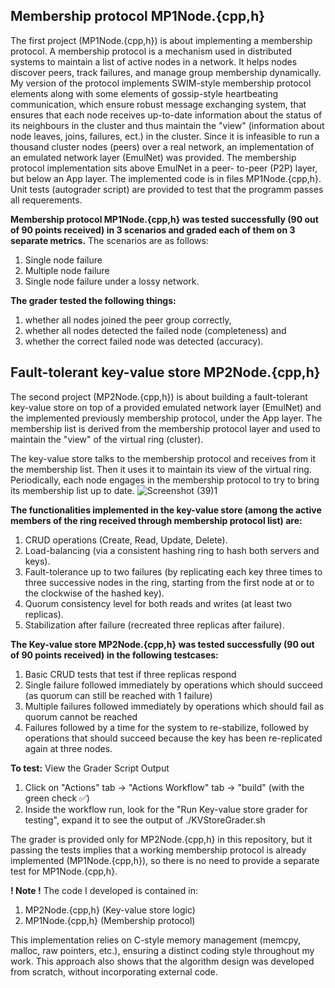 ## Membership protocol MP1Node.{cpp,h}
The first project (MP1Node.{cpp,h})  is about implementing a membership protocol. A membership protocol is a mechanism used in distributed systems to maintain a list of active nodes in a network. It helps nodes discover peers, track failures, and manage group membership dynamically. My version of the protocol implements SWIM-style membership protocol elements along with some elements of gossip-style heartbeating communication, which ensure robust message exchanging system, that ensures that each node receives up-to-date information about the status of its neighbours in the cluster and thus maintain the "view" (information about node leaves, joins, failures, ect.) in the cluster.
Since it is infeasible to run a thousand cluster nodes (peers) over a real network, an implementation of an emulated network layer (EmulNet) was provided. The membership
protocol implementation sits above EmulNet in a peer- to-peer (P2P) layer, but below an App layer.
The implemented code is in files MP1Node.{cpp,h}. Unit tests (autograder script) are provided to test that the programm passes all requerements.
     
**Membership protocol MP1Node.{cpp,h} was tested successfully (90 out of 90 points received) in 3 scenarios and
graded each of them on 3 separate metrics.** The scenarios are as follows:
1. Single node failure
2. Multiple node failure
3. Single node failure under a lossy network.
   
**The grader tested the following things:**
1) whether all nodes joined the peer group correctly,
2) whether all nodes detected the failed node (completeness) and
3) whether the correct failed node was detected (accuracy).

## Fault-tolerant key-value store MP2Node.{cpp,h}
The second project (MP2Node.{cpp,h}) is about building a fault-tolerant key-value store on top of a provided emulated network layer (EmulNet) and the implemented previously membership protocol, under the App layer. The membership list is derived from the membership protocol layer and used to maintain the "view" of the virtual ring (cluster). 

The key-value store talks to the membership protocol and receives from it the membership list. Then it uses it to maintain its view of the virtual ring. Periodically, each node engages in the membership protocol to try to bring its membership list up to date.
![Screenshot (39)1](https://github.com/user-attachments/assets/c738442a-abe8-4d43-a468-5d8b9634351d)

**The functionalities implemented in the key-value store (among the active members of the ring received through membership protocol list) are:** 
1. CRUD operations (Create, Read, Update, Delete).
2. Load-balancing (via a consistent hashing ring to hash both servers and keys).
3. Fault-tolerance up to two failures (by replicating each key three times to three successive nodes
in the ring, starting from the first node at or to the clockwise of the hashed key).
4. Quorum consistency level for both reads and writes (at least two replicas).
5. Stabilization after failure (recreated three replicas after failure).

**The Key-value store MP2Node.{cpp,h} was tested successfully (90 out of 90 points received) in the following testcases:**
1. Basic CRUD tests that test if three replicas respond
2. Single failure followed immediately by operations which should succeed (as quorum can still be
reached with 1 failure)
3. Multiple failures followed immediately by operations which should fail as quorum cannot be
reached
4. Failures followed by a time for the system to re-stabilize, followed by operations that should
succeed because the key has been re-replicated again at three nodes.

**To test:**
View the Grader Script Output
1. Click on "Actions" tab -> "Actions Workflow" tab -> "build" (with the green check ✅)
2. Inside the workflow run, look for the "Run Key-value store grader for testing", expand it to see the output of ./KVStoreGrader.sh
   
The grader is provided only for MP2Node.{cpp,h} in this repository, but it passing the tests implies that a working membership protocol is already implemented (MP1Node.{cpp,h}), so there is no need to provide a separate test for MP1Node.{cpp,h}.
     
**! Note !** 
The code I developed is contained in:
1. MP2Node.{cpp,h} (Key-value store logic)
2. MP1Node.{cpp,h} (Membership protocol)

This implementation relies on C-style memory management (memcpy, malloc, raw pointers, etc.), ensuring a distinct coding style throughout my work. This approach also shows that the algorithm design was developed from scratch, without incorporating external code.
